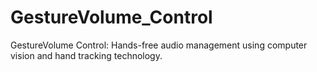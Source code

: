 # GestureVolume_Control
GestureVolume Control: Hands-free audio management using computer vision and hand tracking technology.
